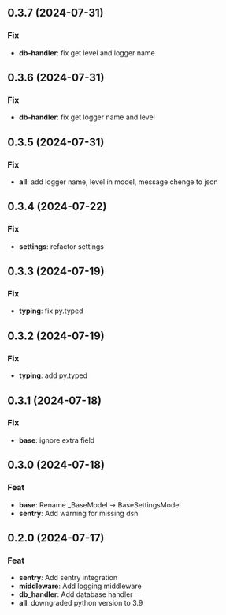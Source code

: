 ## 0.3.7 (2024-07-31)

### Fix

- **db-handler**: fix get level and logger name

## 0.3.6 (2024-07-31)

### Fix

- **db-handler**: fix get logger name and level

## 0.3.5 (2024-07-31)

### Fix

- **all**: add logger name, level in model, message chenge to json

## 0.3.4 (2024-07-22)

### Fix

- **settings**: refactor settings

## 0.3.3 (2024-07-19)

### Fix

- **typing**: fix py.typed

## 0.3.2 (2024-07-19)

### Fix

- **typing**: add py.typed

## 0.3.1 (2024-07-18)

### Fix

- **base**: ignore extra field

## 0.3.0 (2024-07-18)

### Feat

- **base**: Rename _BaseModel -> BaseSettingsModel
- **sentry**: Add warning for missing dsn

## 0.2.0 (2024-07-17)

### Feat

- **sentry**: Add sentry integration
- **middleware**: Add logging middleware
- **db_handler**: Add database handler
- **all**: downgraded python version to 3.9
